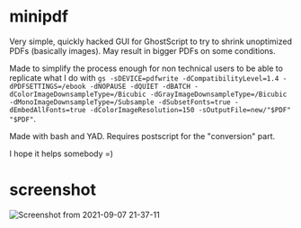 # minipdf

Very simple, quickly hacked GUI for GhostScript to try to shrink unoptimized PDFs (basically images).
May result in bigger PDFs on some conditions.

Made to simplify the process enough for non technical users to be able to replicate what I do with `gs -sDEVICE=pdfwrite -dCompatibilityLevel=1.4 -dPDFSETTINGS=/ebook -dNOPAUSE -dQUIET -dBATCH -dColorImageDownsampleType=/Bicubic -dGrayImageDownsampleType=/Bicubic -dMonoImageDownsampleType=/Subsample -dSubsetFonts=true -dEmbedAllFonts=true -dColorImageResolution=150 -sOutputFile=new/"$PDF" "$PDF"`.

Made with bash and YAD. Requires postscript for the "conversion" part.

I hope it helps somebody =)

# screenshot
![Screenshot from 2021-09-07 21-37-11](https://user-images.githubusercontent.com/2091971/132427247-ea307587-6b36-42b4-828d-933eb6e64cd0.png)

